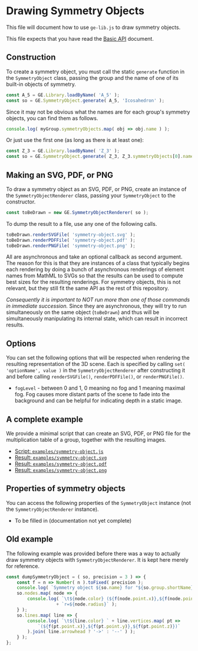 
# Drawing Symmetry Objects

This file will document how to use `ge-lib.js` to draw symmetry objects.

This file expects that you have read the
[Basic API](basic-api.md) document.

## Construction

To create a symmetry object, you must call the static `generate` function in
the `SymmetryObject` class, passing the group and the name of one of its
built-in objects of symmetry.

```js
const A_5 = GE.Library.loadByName( 'A_5' );
const so = GE.SymmetryObject.generate( A_5, 'Icosahedron' );
```

Since it may not be obvious what the names are for each group's symmetry
objects, you can find them as follows.

```js
console.log( myGroup.symmetryObjects.map( obj => obj.name ) );
```

Or just use the first one (as long as there is at least one):

```js
const Z_3 = GE.Library.loadByName( 'Z_3' );
const so = GE.SymmetryObject.generate( Z_3, Z_3.symmetryObjects[0].name );
```

## Making an SVG, PDF, or PNG

To draw a symmetry object as an SVG, PDF, or PNG, create an instance of the
`SymmetryObjectRenderer` class, passing your `SymmetryObject` to the
constructor.

```js
const toBeDrawn = new GE.SymmetryObjectRenderer( so );
```

To dump the result to a file, use any one of the following calls.

```js
toBeDrawn.renderSVGFile( 'symmetry-object.svg' );
toBeDrawn.renderPDFFile( 'symmetry-object.pdf' );
toBeDrawn.renderPNGFile( 'symmetry-object.png' );
```

All are asynchronous and take an optional callback as second argument. The
reason for this is that they are instances of a class that typically begins
each rendering by doing a bunch of asynchronous renderings of element names
from MathML to SVGs so that the results can be used to compute best sizes
for the resulting renderings.  For symmetry objects, this is not relevant,
but they still fit the same API as the rest of this repository.

*Consequently it is important to NOT run more than one of those commands in
immediate succession.*  Since they are asynchronous, they will try to run
simultaneously on the same object (`toBeDrawn`) and thus will be
simultaneously manipulating its internal state, which can result in
incorrect results.

## Options

You can set the following options that will be respected when rendering the
resulting representation of the 3D scene.  Each is specified by calling
`set( 'optionName', value )` in the `SymmetryObjectRenderer` after
constructing it and before calling `renderSVGFile()`, `renderPDFFile()`, or
`renderPNGFile()`.

 * `fogLevel` - between 0 and 1, 0 meaning no fog and 1 meaning maximal fog.
   Fog causes more distant parts of the scene to fade into the background
   and can be helpful for indicating depth in a static image.

## A complete example

We provide a minimal script that can create an SVG, PDF, or PNG file for the
multiplication table of a group, together with the resulting images.

 * [Script: `examples/symmetry-object.js`](../examples/symmetry-object.js)
 * [Result: `examples/symmetry-object.svg`](../examples/symmetry-object.svg)
 * [Result: `examples/symmetry-object.pdf`](../examples/symmetry-object.pdf)
 * [Result: `examples/symmetry-object.png`](../examples/symmetry-object.png)

## Properties of symmetry objects

You can access the following properties of the `SymmetryObject` instance
(not the `SymmetryObjectRenderer` instance).

 * To be filled in (documentation not yet complete)

## Old example

The following example was provided before there was a way to actually draw
symmetry objects with `SymmetryObjectRenderer`.  It is kept here merely for
reference.

```js
const dumpSymmetryObject = ( so, precision = 3 ) => {
    const f = n => Number( n ).toFixed( precision );
    console.log( `Symmetry object ${so.name} for "${so.group.shortName}":` );
    so.nodes.map( node => {
        console.log( `\t${node.color} (${f(node.point.x)},${f(node.point.y)},${f(node.point.z)}) `
                   + `r=${node.radius}` );
    } );
    so.lines.map( line => {
        console.log( `\t${line.color} ` + line.vertices.map( pt =>
            `(${f(pt.point.x)},${f(pt.point.y)},${f(pt.point.z)})`
        ).join( line.arrowhead ? '->' : '--' ) );
    } );
};
```
